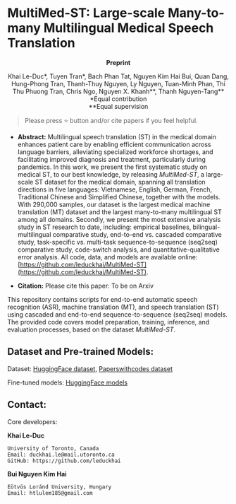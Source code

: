 # MultiMed-ST: Large-scale Many-to-many Multilingual Medical Speech Translation

**<div align="center">Preprint</div>**

<div align="center">Khai Le-Duc*, Tuyen Tran*, Bach Phan Tat, Nguyen Kim Hai Bui, Quan Dang, Hung-Phong Tran, Thanh-Thuy Nguyen, Ly Nguyen, Tuan-Minh Phan, Thi Thu Phuong Tran, Chris Ngo, Nguyen X. Khanh**, Thanh Nguyen-Tang**</div>

<div align="center">*Equal contribution</div>
<div align="center">**Equal supervision</div>

> Please press ⭐ button and/or cite papers if you feel helpful.

* **Abstract:**
Multilingual speech translation (ST) in the medical domain  enhances patient care by enabling efficient communication across language barriers, alleviating specialized workforce shortages, and facilitating improved diagnosis and treatment, particularly during pandemics. In this work, we present the first systematic study on medical ST, to our best knowledge, by releasing *MultiMed-ST*, a large-scale ST dataset for the medical domain, spanning all translation directions in five languages: Vietnamese, English, German, French,  Traditional Chinese and Simplified Chinese, together with the models. With 290,000 samples, our dataset is the largest medical machine translation (MT) dataset and the largest many-to-many multilingual ST among all domains. Secondly, we present the most extensive analysis study in ST research to date, including: empirical baselines, bilingual-multilingual comparative study, end-to-end vs. cascaded comparative study, task-specific vs. multi-task sequence-to-sequence (seq2seq) comparative study, code-switch analysis, and quantitative-qualitative error analysis. All code, data, and models are available online:  [https://github.com/leduckhai/MultiMed-ST](https://github.com/leduckhai/MultiMed-ST).

* **Citation:**
Please cite this paper: To be on Arxiv

This repository contains scripts for end-to-end automatic speech recognition (ASR), machine translation (MT), and speech translation (ST) using cascaded and end-to-end sequence-to-sequence (seq2seq) models. The provided code covers model preparation, training, inference, and evaluation processes, based on the dataset *MultiMed-ST*.

## Dataset and Pre-trained Models:

Dataset: [HuggingFace dataset](https://huggingface.co/datasets/leduckhai/MultiMed-ST), [Paperswithcodes dataset]()

Fine-tuned models: [HuggingFace models](https://huggingface.co/leduckhai/MultiMed-ST)

## Contact:

Core developers:

**Khai Le-Duc**
```
University of Toronto, Canada
Email: duckhai.le@mail.utoronto.ca
GitHub: https://github.com/leduckhai
```

**Bui Nguyen Kim Hai**
```
Eötvös Loránd University, Hungary
Email: htlulem185@gmail.com
```
